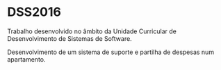 # DSS2016
Trabalho desenvolvido no âmbito da Unidade Curricular de Desenvolvimento de Sistemas de Software. 

Desenvolvimento de um sistema de suporte e partilha de despesas num apartamento. 
